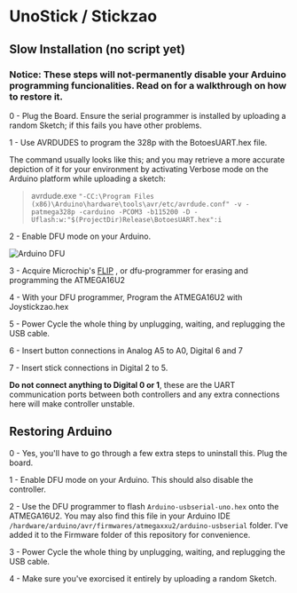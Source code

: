 # UnoStick / Stickzao

## Slow Installation (no script yet)
### Notice: These steps will not-permanently disable your Arduino programming funcionalities. Read on for a walkthrough on how to restore it.
 0 - Plug the Board. Ensure the serial programmer is installed by uploading a random Sketch; if this fails you have other problems.

 1 - Use AVRDUDES to program the 328p with the BotoesUART.hex file. 

The command usually looks like this; and you may retrieve a more accurate depiction of it for your environment by activating Verbose mode on the Arduino platform while uploading a sketch:
>avrdude.exe `"-CC:\Program Files (x86)\Arduino\hardware\tools\avr/etc/avrdude.conf" -v -patmega328p -carduino -PCOM3 -b115200 -D -Uflash:w:"$(ProjectDir)Release\BotoesUART.hex":i`

 2 - Enable DFU mode on your Arduino.

![Arduino DFU](http://2.bp.blogspot.com/-3NUsmpZn3CU/UjAZu5yS9BI/AAAAAAAADfQ/Xekuk1jNh4Y/s320/ArduinoUno_R3_Front_450px.jpg)

 3 - Acquire Microchip's [FLIP](http://www.microchip.com/Developmenttools/ProductDetails/FLIP) , or dfu-programmer for erasing and programming the ATMEGA16U2

 4 - With your DFU programmer, Program the ATMEGA16U2 with Joystickzao.hex

 5 - Power Cycle the whole thing by unplugging, waiting, and replugging the USB cable.

 6 - Insert button connections in Analog A5 to A0, Digital 6 and 7

 7 - Insert stick connections in Digital 2 to 5. 

__Do not connect anything to Digital 0 or 1__, these are the UART communication ports between both controllers and any extra connections here will make controller unstable.

## Restoring Arduino
 0 - Yes, you'll have to go through a few extra steps to uninstall this. Plug the board.

 1 - Enable DFU mode on your Arduino. This should also disable the controller.

 2 - Use the DFU programmer to flash `Arduino-usbserial-uno.hex` onto the ATMEGA16U2. You may also find this file in your Arduino IDE `/hardware/arduino/avr/firmwares/atmegaxxu2/arduino-usbserial` folder. I've added it to the Firmware folder of this repository for convenience.

 3 - Power Cycle the whole thing by unplugging, waiting, and replugging the USB cable.

 4 - Make sure you've exorcised it entirely by uploading a random Sketch.

 
 
